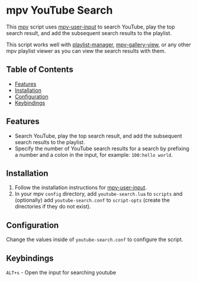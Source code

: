 # mpv YouTube Search <!-- omit in toc -->

This [mpv](https://github.com/mpv-player/mpv) script uses [mpv-user-input](https://github.com/CogentRedTester/mpv-user-input) to search YouTube, play the top search result, and add the subsequent search results to the playlist.

This script works well with [playlist-manager](https://github.com/jonniek/mpv-playlistmanager), [mpv-gallery-view](https://github.com/occivink/mpv-gallery-view), or any other mpv playlist viewer as you can view the search results with them.

## Table of Contents <!-- omit in toc -->

- [Features](#features)
- [Installation](#installation)
- [Configuration](#configuration)
- [Keybindings](#keybindings)

## Features

- Search YouTube, play the top search result, and add the subsequent search results to the playlist.
- Specify the number of YouTube search results for a search by prefixing a number and a colon in the input, for example: `100:hello world`.

## Installation

1. Follow the installation instructions for [mpv-user-input](https://github.com/CogentRedTester/mpv-user-input).
2. In your mpv `config` directory, add `youtube-search.lua` to `scripts` and (optionally) add `youtube-search.conf` to `script-opts` (create the directories if they do not exist).

## Configuration

Change the values inside of `youtube-search.conf` to configure the script.

## Keybindings

`ALT+s` - Open the input for searching youtube
